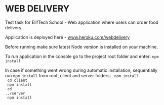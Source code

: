 # WEB DELIVERY

Test task for ElifTech School - Web application where users can order food delivery

Application is deployed here - www.heroku.com/webdelivery

Before running make sure latest Node version is installed on your machine.

To run application in the console go to the project root folder and enter:
<code>npm install</code>

In case  if something went wrong during automatic installation, sequentially run <code>npm install</code> from root, client and server folders:
<code>
    npm install<br/>
    cd client<br/>
    npm install<br/>
    cd ../server<br/>
    npm install<br/>
</code>
